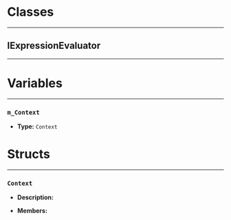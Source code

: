# Classes
---

## IExpressionEvaluator
---




# Variables
---

### `m_Context`

- **Type:** `Context`




# Structs
---

### `Context`

- **Description:** 

- **Members:**


